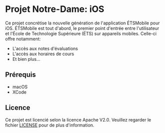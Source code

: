 # Projet Notre-Dame: iOS

Ce projet concrétise la nouvelle génération de l'application ÉTSMobile pour iOS. ÉTSMobile est tout d'abord, le premier point d'entrée entre l'utilisateur et l'École de Technologie Supérieure (ÉTS) sur appareils mobiles. Celle-ci offre notamment:

* L'accès aux notes d'évaluations
* L'accès aux horaires de cours
* Et bien plus...

## Prérequis

* macOS
* XCode

## Licence

Ce projet est licencié selon la licence Apache V2.0. Veuillez regarder le fichier [LICENSE](https://github.com/ApplETS/Notre-Dame-iOS/blob/master/LICENSE) pour de plus d'information.